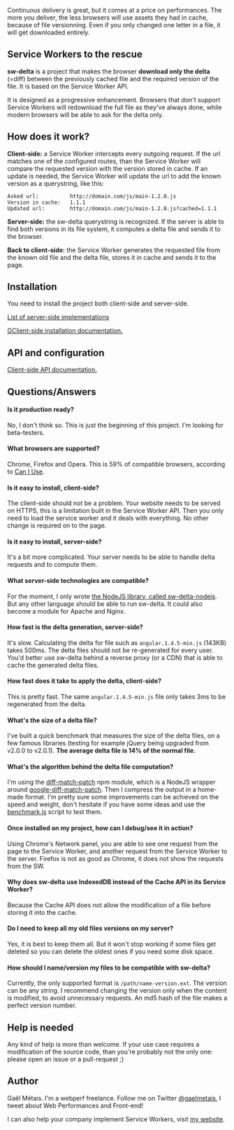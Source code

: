 
Continuous delivery is great, but it comes at a price on performances. The more you deliver, the less browsers will use assets they had in cache, because of file versionning. Even if you only changed one letter in a file, it will get downloaded entirely.


## Service Workers to the rescue

**sw-delta** is a project that makes the browser **download only the delta** (=diff) between the previously cached file and the required version of the file. It is based on the Service Worker API.

It is designed as a progressive enhancement. Browsers that don't support Service Workers will redownload the full file as they've always done, while modern browsers will be able to ask for the delta only.


## How does it work?

**Client-side:** a Service Worker intercepts every outgoing request. If the url matches one of the configured routes, than the Service Worker will compare the requested version with the version stored in cache. If an update is needed, the Service Worker will update the url to add the known version as a querystring, like this:

```
Asked url:          http://domain.com/js/main-1.2.0.js
Version in cache:   1.1.1
Updated url:        http://domain.com/js/main-1.2.0.js?cached=1.1.1
```

**Server-side:** the sw-delta querystring is recognized. If the server is able to find both versions in its file system, it computes a delta file and sends it to the browser.

**Back to client-side:** the Service Worker generates the requested file from the known old file and the delta file, stores it in cache and sends it to the page.


## Installation

You need to install the project both client-side and server-side.

[List of server-side implementations](https://github.com/gmetais/sw-delta/wiki/Server-side-implementations)

[GClient-side installation documentation.](https://github.com/gmetais/sw-delta/wiki/Installation)


## API and configuration

[Client-side API documentation.](https://github.com/gmetais/sw-delta/wiki/API)


## Questions/Answers

#### Is it production ready?
No, I don't think so. This is just the beginning of this project. I'm looking for beta-testers.

#### What browsers are supported?
Chrome, Firefox and Opera. This is 59% of compatible browsers, according to [Can I Use](http://caniuse.com/#feat=serviceworkers).

#### Is it easy to install, client-side?
The client-side should not be a problem. Your website needs to be served on HTTPS, this is a limitation built in the Service Worker API. Then you only need to load the service worker and it deals with everything. No other change is required on to the page.

#### Is it easy to install, server-side?
It's a bit more complicated. Your server needs to be able to handle delta requests and to compute them.

#### What server-side technologies are compatible?
For the moment, I only wrote [the NodeJS library, called sw-delta-nodejs](https://github.com/gmetais/sw-delta-nodejs). But any other language should be able to run sw-delta. It could also become a module for Apache and Nginx.

#### How fast is the delta generation, server-side?
It's slow. Calculating the delta for file such as `angular.1.4.5-min.js` (143KB) takes 500ms. The delta files should not be re-generated for every user. You'd better use sw-delta behind a reverse proxy (or a CDN) that is able to cache the generated delta files.

#### How fast does it take to apply the delta, client-side?
This is pretty fast. The same `angular.1.4.5-min.js` file only takes 3ms to be regenerated from the delta.

#### What's the size of a delta file?
I've built a quick benchmark that measures the size of the delta files, on a few famous libraries (testing for example jQuery being upgraded from v2.0.0 to v2.0.1). **The average delta file is 14% of the normal file.**

#### What's the algorithm behind the delta file computation?
I'm using the [diff-match-patch](https://github.com/ForbesLindesay/diff-match-patch) npm module, which is a NodeJS wrapper around [google-diff-match-patch](https://code.google.com/p/google-diff-match-patch/). Then I compress the output in a home-made format. I'm pretty sure some improvements can be achieved on the speed and weight, don't hesitate if you have some ideas and use the [benchmark.js](/test/benchmark/benchmark.js) script to test them.

#### Once installed on my project, how can I debug/see it in action?
Using Chrome's Network panel, you are able to see one request from the page to the Service Worker, and another request from the Service Worker to the server. Firefox is not as good as Chrome, it does not show the requests from the SW.

#### Why does sw-delta use IndexedDB instead of the Cache API in its Service Worker?
Because the Cache API does not allow the modification of a file before storing it into the cache.

#### Do I need to keep all my old files versions on my server?
Yes, it is best to keep them all. But it won't stop working if some files get deleted so you can delete the oldest ones if you need some disk space.

#### How should I name/version my files to be compatible with sw-delta?
Currently, the only supported format is `/path/name-version.ext`. The version can be any string. I recommend changing the version only when the content is modified, to avoid unnecessary requests. An md5 hash of the file makes a perfect version number.


## Help is needed
Any kind of help is more than welcome. If your use case requires a modification of the source code, than you're probably not the only one: please open an issue or a pull-request ;)


## Author
Gaël Métais. I'm a webperf freelance. Follow me on Twitter [@gaelmetais](https://twitter.com/gaelmetais), I tweet about Web Performances and Front-end!

I can also help your company implement Service Workers, visit [my website](https://www.gaelmetais.com).
